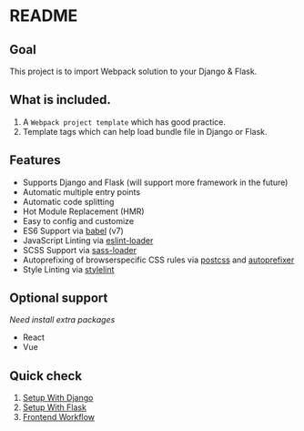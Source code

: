 # README

## Goal

This project is to import Webpack solution to your Django & Flask.

## What is included.

1. A `Webpack project template` which has good practice.
1. Template tags which can help load bundle file in Django or Flask.

## Features

- Supports Django and Flask (will support more framework in the future)
- Automatic multiple entry points
- Automatic code splitting
- Hot Module Replacement (HMR)
- Easy to config and customize
- ES6 Support via [babel](https://babeljs.io/) (v7)
- JavaScript Linting via [eslint-loader](https://github.com/MoOx/eslint-loader)
- SCSS Support via [sass-loader](https://github.com/jtangelder/sass-loader)
- Autoprefixing of browserspecific CSS rules via [postcss](https://postcss.org/) and [autoprefixer](https://github.com/postcss/autoprefixer)
- Style Linting via [stylelint](https://stylelint.io/)

## Optional support

*Need install extra packages*

- React
- Vue

## Quick check

1. [Setup With Django](https://python-webpack-boilerplate.readthedocs.io/en/latest/setup_with_django/)
1. [Setup With Flask](https://python-webpack-boilerplate.readthedocs.io/en/latest/setup_with_flask/)
1. [Frontend Workflow](https://python-webpack-boilerplate.readthedocs.io/en/latest/frontend/)

